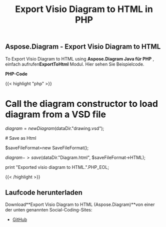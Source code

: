 ﻿---
title: Export Visio Diagram to HTML in PHP
type: docs
weight: 20
url: /de/java/export-visio-diagram-to-html-in-php/
---
## **Aspose.Diagram - Export Visio Diagram to HTML**
To Export Visio Diagram to HTML using **Aspose.Diagram Java für PHP** , einfach aufrufen**ExportToHtml** Modul. Hier sehen Sie Beispielcode.

**PHP-Code**

{{< highlight "php" >}}

 # Call the diagram constructor to load diagram from a VSD file

$diagram = new Diagram($dataDir."drawing.vsd");

\# Save as Html

$saveFileFormat=new SaveFileFormat();

$diagram->save($dataDir."Diagram.html", $saveFileFormat->HTML);

print "Exported visio diagram to HTML.".PHP_EOL;

{{< /highlight >}}
## **Laufcode herunterladen**
 Download**Export Visio Diagram to HTML (Aspose.Diagram)**von einer der unten genannten Social-Coding-Sites:

- [GitHub](https://github.com/asposediagram/Aspose.Diagram-for-Java/blob/master/Plugins/Aspose_Diagram_Java_for_PHP/src/aspose/diagram/LoadingSavingandConverting/ExportToHtml.php)
